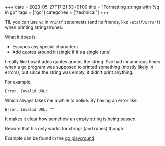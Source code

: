 +++ 
date = 2023-05-27T17:21:53+01:00
title = "Formatting strings with %q in go"
tags = ["go"]
categories = ["technical"]
+++

TIL you can use `%d` in `Printf` statements (and its friends, like `Fatalf/Errorf`) when printing strings/runes.

What it does is:
* Escapes any special characters
* Add quotes around it (single if it's a single rune)

I really like how it adds quotes around the string. I've had innumerous times
when a go program was supposed to printed something (mostly likely in errors),
but since the string was empty, it didn't print anything.

For example,

```
Error. Invalid URL:
```

Which always takes me a while to notice. By having an error like
```
Error. Invalid URL: ""
```

It makes it clear how somehow an empty string is being passed.

Beware that his only works for strings (and runes) though.

Example can be found in the [go playground](https://go.dev/play/p/YgxdWAS4-yh).

